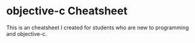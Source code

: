 objective-c Cheatsheet
=====================

This is an cheatsheet I created for students who are new to programming and objective-c.
